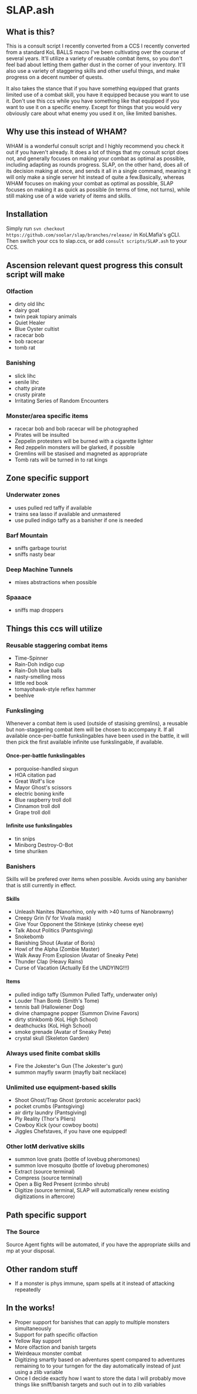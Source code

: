 # SLAP.ash
## What is this?
This is a consult script I recently converted from a CCS I recently converted
from a standard KoL BALLS macro I've been cultivating over the course of several
years. It'll utilize a variety of reusable combat items, so you don't feel bad
about letting them gather dust in the corner of your inventory. It'll also use a
variety of staggering skills and other useful things, and make progress on a
decent number of quests.

It also takes the stance that if you have something equipped that grants limited
use of a combat skill, you have it equipped because you want to use it. Don't
use this ccs while you have something like that equipped if you want to use it
on a specific enemy. Except for things that you would very obviously care about
what enemy you used it on, like limited banishes.

## Why use this instead of WHAM?
WHAM is a wonderful consult script and I highly recommend you check it out if
you haven't already. It does a lot of things that my consult script does not,
and generally focuses on making your combat as optimal as possible, including
adapting as rounds progress. SLAP, on the other hand, does all of its decision
making at once, and sends it all in a single command, meaning it will only make
a single server hit instead of quite a few.Basically, whereas WHAM focuses on
making your combat as optimal as possible, SLAP focuses on making it as quick
as possible (in terms of time, not turns), while still making use of a wide
variety of items and skills.

## Installation
Simply run `svn checkout https://github.com/soolar/slap/branches/release/` in
KoLMafia's gCLI. Then switch your ccs to slap.ccs, or add `consult
scripts/SLAP.ash` to your CCS.

## Ascension relevant quest progress this consult script will make
### Olfaction
* dirty old lihc
* dairy goat
* twin peak topiary animals
* Quiet Healer
* Blue Oyster cultist
* racecar bob
* bob racecar
* tomb rat

### Banishing
* slick lihc
* senile lihc
* chatty pirate
* crusty pirate
* Irritating Series of Random Encounters
 
### Monster/area specific items
* racecar bob and bob racecar will be photographed
* Pirates will be insulted
* Zeppelin protesters will be burned with a cigarette lighter
* Red zeppelin monsters will be glarked, if possible
* Gremlins will be stasised and magneted as appropriate
* Tomb rats will be turned in to rat kings

## Zone specific support
### Underwater zones
* uses pulled red taffy if available
* trains sea lasso if available and unmastered
* use pulled indigo taffy as a banisher if one is needed

### Barf Mountain
* sniffs garbage tourist
* sniffs nasty bear

### Deep Machine Tunnels
* mixes abstractions when possible

### Spaaace
* sniffs map droppers

## Things this ccs will utilize
### Reusable staggering combat items
* Time-Spinner
* Rain-Doh indigo cup
* Rain-Doh blue balls
* nasty-smelling moss
* little red book
* tomayohawk-style reflex hammer
* beehive

### Funkslinging
Whenever a combat item is used (outside of stasising gremlins), a reusable but
non-staggering combat item will be chosen to accompany it. If all available
once-per-battle funkslingables have been used in the battle, it will then pick
the first available infinite use funkslingable, if available.
#### Once-per-battle funkslingables
* porquoise-handled sixgun
* HOA citation pad
* Great Wolf's lice
* Mayor Ghost's scissors
* electric boning knife
* Blue raspberry troll doll
* Cinnamon troll doll
* Grape troll doll

#### Infinite use funkslingables
* tin snips
* Miniborg Destroy-O-Bot
* time shuriken

### Banishers
Skills will be prefered over items when possible. Avoids using any banisher
that is still currently in effect.
#### Skills
* Unleash Nanites (Nanorhino, only with >40 turns of Nanobrawny)
* Creepy Grin (V for Vivala mask)
* Give Your Opponent the Stinkeye (stinky cheese eye)
* Talk About Politics (Pantsgiving)
* Snokebomb
* Banishing Shout (Avatar of Boris)
* Howl of the Alpha (Zombie Master)
* Walk Away From Explosion (Avatar of Sneaky Pete)
* Thunder Clap (Heavy Rains)
* Curse of Vacation (Actually Ed the UNDYING!!!)

#### Items
* pulled indigo taffy (Summon Pulled Taffy, underwater only)
* Louder Than Bomb (Smith's Tome)
* tennis ball (Hallowiener Dog)
* divine champagne popper (Summon Divine Favors)
* dirty stinkbomb (KoL High School)
* deathchucks (KoL High School)
* smoke grenade (Avatar of Sneaky Pete)
* crystal skull (Skeleton Garden)
 
### Always used finite combat skills
* Fire the Jokester's Gun (The Jokester's gun)
* summon mayfly swarm (mayfly bait necklace)

### Unlimited use equipment-based skills
* Shoot Ghost/Trap Ghost (protonic accelerator pack)
* pocket crumbs (Pantsgiving)
* air dirty laundry (Pantsgiving)
* Ply Reality (Thor's Pliers)
* Cowboy Kick (your cowboy boots)
* Jiggles Chefstaves, if you have one equipped!

### Other IotM derivative skills
* summon love gnats (bottle of lovebug pheromones)
* summon love mosquito (bottle of lovebug pheromones)
* Extract (source terminal)
* Compress (source terminal)
* Open a Big Red Present (crimbo shrub)
* Digitize (source terminal, SLAP will automatically renew existing digitizations
  in aftercore)

## Path specific support
### The Source
Source Agent fights will be automated, if you have the appropriate skills and mp
at your disposal.

## Other random stuff
* If a monster is phys immune, spam spells at it instead of attacking repeatedly

## In the works!
* Proper support for banishes that can apply to multiple monsters simultaneously
* Support for path specific olfaction
* Yellow Ray support
* More olfaction and banish targets
* Weirdeaux monster combat
* Digitizing smartly based on adventures spent compared to adventures remaining to
  to your turngen for the day automatically instead of just using a zlib variable
* Once I decide exactly how I want to store the data I will probably move things
  like sniff/banish targets and such out in to zlib variables
